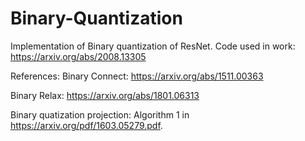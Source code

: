 # Binary-Quantization
Implementation of Binary quantization of ResNet. Code used in work: https://arxiv.org/abs/2008.13305


References:
Binary Connect: https://arxiv.org/abs/1511.00363

Binary Relax: https://arxiv.org/abs/1801.06313

Binary quatization projection: Algorithm 1 in https://arxiv.org/pdf/1603.05279.pdf.
